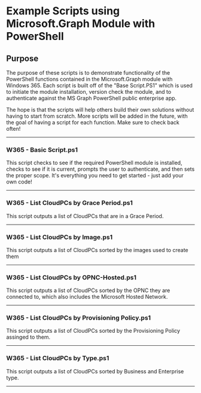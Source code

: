 # Example Scripts using Microsoft.Graph Module with PowerShell
## Purpose
The purpose of these scripts is to demonstrate functionality of the PowerShell functions contained in the Microsoft.Graph module with Windows 365. Each script is built off of the "Base Script.PS1" which is used to initiate the module installation, version check the module, and to authenticate against the MS Graph PowerShell public enterprise app.

The hope is that the scripts will help others build their own solutions without having to start from scratch. More scripts will be added in the future, with the goal of having a script for each function. Make sure to check back often!
***

### W365 - Basic Script.ps1
This script checks to see if the required PowerShell module is installed, checks to see if it is current, prompts the user to authenticate, and then sets the proper scope. It's everything you need to get started - just add your own code!
***

### W365 - List CloudPCs by Grace Period.ps1
This script outputs a list of CloudPCs that are in a Grace Period.
***

### W365 - List CloudPCs by Image.ps1
This script outputs a list of CloudPCs sorted by the images used to create them
***

### W365 - List CloudPCs by OPNC-Hosted.ps1
This script outputs a list of CloudPCs sorted by the OPNC they are connected to, which also includes the Microsoft Hosted Network.
***

### W365 - List CloudPCs by Provisioning Policy.ps1
This script outputs a list of CloudPCs sorted by the Provisioning Policy assinged to them.
***
### W365 - List CloudPCs by Type.ps1
This script outputs a list of CloudPCs sorted by Business and Enterprise type.
***

